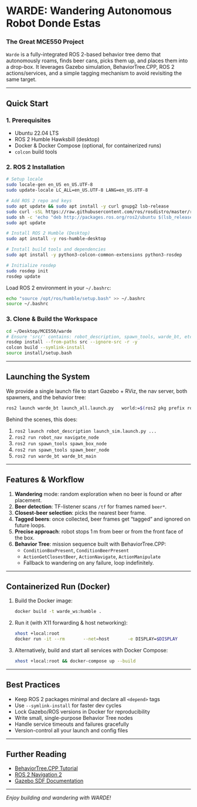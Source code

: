 # WARDE: Wandering Autonomous Robot Donde Estas

### The Great MCE550 Project
`Warde` is a fully-integrated ROS 2-based behavior tree demo that autonomously roams, finds beer cans, picks them up, and places them into a drop-box. It leverages Gazebo simulation, BehaviorTree.CPP, ROS 2 actions/services, and a simple tagging mechanism to avoid revisiting the same target.

---

## Quick Start

### 1. Prerequisites

- Ubuntu 22.04 LTS  
- ROS 2 Humble Hawksbill (desktop)  
- Docker & Docker Compose (optional, for containerized runs)  
- `colcon` build tools  

### 2. ROS 2 Installation

```bash
# Setup locale
sudo locale-gen en_US en_US.UTF-8
sudo update-locale LC_ALL=en_US.UTF-8 LANG=en_US.UTF-8

# Add ROS 2 repo and keys
sudo apt update && sudo apt install -y curl gnupg2 lsb-release
sudo curl -sSL https://raw.githubusercontent.com/ros/rosdistro/master/ros.asc   | sudo apt-key add -
sudo sh -c 'echo "deb http://packages.ros.org/ros2/ubuntu $(lsb_release -cs) main"   > /etc/apt/sources.list.d/ros2.list'
sudo apt update

# Install ROS 2 Humble (Desktop)
sudo apt install -y ros-humble-desktop

# Install build tools and dependencies
sudo apt install -y python3-colcon-common-extensions python3-rosdep

# Initialize rosdep
sudo rosdep init
rosdep update
```

Load ROS 2 environment in your `~/.bashrc`:

```bash
echo "source /opt/ros/humble/setup.bash" >> ~/.bashrc
source ~/.bashrc
```

### 3. Clone & Build the Workspace

```bash
cd ~/Desktop/MCE550/warde
# Ensure 'src/' contains: robot_description, spawn_tools, warde_bt, etc.
rosdep install --from-paths src --ignore-src -r -y
colcon build --symlink-install
source install/setup.bash
```

---

## Launching the System

We provide a single launch file to start Gazebo + RViz, the nav server, both spawners, and the behavior tree:

```bash
ros2 launch warde_bt launch_all.launch.py   world:=$(ros2 pkg prefix robot_description)/models/myWorld/boxes_world.sdf   use_sim_time:=true   rviz_config_file:=$(ros2 pkg prefix robot_description)/rviz/sim.config.rviz
```

Behind the scenes, this does:

1. `ros2 launch robot_description launch_sim.launch.py ...`  
2. `ros2 run robot_nav navigate_node`  
3. `ros2 run spawn_tools spawn_box_node`  
4. `ros2 run spawn_tools spawn_beer_node`  
5. `ros2 run warde_bt warde_bt_main`

---

## Features & Workflow

1. **Wandering** mode: random exploration when no beer is found or after placement.  
2. **Beer detection**: TF-listener scans `/tf` for frames named `beer*`.  
3. **Closest-beer selection**: picks the nearest beer frame.  
4. **Tagged beers**: once collected, beer frames get “tagged” and ignored on future loops.  
5. **Precise approach**: robot stops 1 m from beer or from the front face of the box.  
6. **Behavior Tree**: mission sequence built with BehaviorTree.CPP:  
   - `ConditionBoxPresent`, `ConditionBeerPresent`  
   - `ActionGetClosestBeer`, `ActionNavigate`, `ActionManipulate`  
   - Fallback to wandering on any failure, loop indefinitely.  

---

## Containerized Run (Docker)

1. Build the Docker image:

    ```bash
    docker build -t warde_ws:humble .
    ```

2. Run it (with X11 forwarding & host networking):

    ```bash
    xhost +local:root
    docker run -it --rm       --net=host       -e DISPLAY=$DISPLAY       -v /tmp/.X11-unix:/tmp/.X11-unix       warde_ws:humble
    ```

3. Alternatively, build and start all services with Docker Compose:

    ```bash
    xhost +local:root && docker-compose up --build
    ```

---

## Best Practices

- Keep ROS 2 packages minimal and declare all `<depend>` tags  
- Use `--symlink-install` for faster dev cycles  
- Lock Gazebo/ROS versions in Docker for reproducibility  
- Write small, single-purpose Behavior Tree nodes  
- Handle service timeouts and failures gracefully  
- Version-control all your launch and config files  

---

## Further Reading

- [BehaviorTree.CPP Tutorial](https://www.behaviortree.dev/)  
- [ROS 2 Navigation 2](https://navigation.ros.org/)  
- [Gazebo SDF Documentation](http://sdformat.org/)  

---

*Enjoy building and wandering with WARDE!*  

